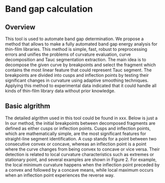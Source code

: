# Band gap calculation
## Overview
This tool is used to automate band gap determination. We propose a method that allows to make a fully automated band gap energy analysis for thin-film libraries. This method is simple, fast, robust to preprocessing errors and unifies the problems of curvature evaluation, curve decomposition and Tauc segmentation extraction. The main idea is to decompose the given curve by breakpoints and select the fragment which contains the most linear feature that could represent Tauc segment. The breakpoints are divided into cusps and inflection points by testing their significant changes in curvature using adaptive smoothing techniques. Applying this method to experimental data indicated that it could handle all kinds of thin-film library data without prior knowledge.

## Basic algrithm
The detailed algrithm used in this tool could be found in xxx. Below is just a 
In our method, the initial breakpoints between decomposed fragments are defined as either cusps or inflection points. Cusps and inflection points, which are mathematically simple, are the most significant features for straight-line segment identification. A cusp stands for a point between two consecutive convex or concave, whereas an inflection point is a point where the curve changes from being convex to concave or vice versa. Their detection is related to local curvature characteristics such as extremes or stationary point, and several examples are shown in Figure 2. For example, the local minimum curvature happens when the inflection point preceded by a convex and followed by a concave means, while local maximum occurs when an inflection point experiences the reverse way. 